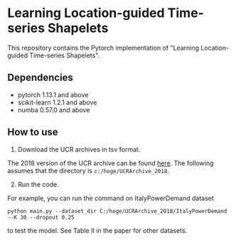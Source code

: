 # Learning Location-guided Time-series Shapelets

This repository contains the Pytorch implementation of "Learning Location-guided Time-series Shapelets".

## Dependencies
- pytorch 1.13.1 and above
- scikit-learn 1.2.1 and above
- numba 0.57.0 and above

## How to use

1. Download the UCR archives in tsv format.

The 2018 version of the UCR archive can be found [here](https://www.cs.ucr.edu/~eamonn/time_series_data_2018/).
The following assumes that the directory is `c:/hoge/UCRArchive_2018`.

2. Run the code.

For example, you can run the command on ItalyPowerDemand dataset
```shell
python main.py --dataset_dir C:/hoge/UCRArchive_2018/ItalyPowerDemand --K 30 --dropout 0.25
```
to test the model.
See Table II in the paper for other datasets.
